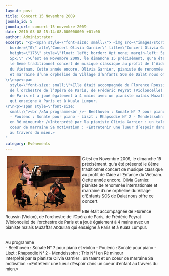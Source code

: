 ```yaml
---
layout: post
title: Concert 15 Novembre 2009
joomla_id: 5
joomla_url: concert-15-novembre-2009
date: 2010-03-08 15:14:08.000000000 +01:00
author: Administrator
excerpt: "<p><span style=\"font-size: small;\"> <img src=\"images/stories/concertw.jpg\"
  border=\"0\" alt=\"Concert Olivia Garnier\" title=\"Concert Olivia Garnier\" width=\"235\"
  height=\"176\" style=\"float: left; border: 0pt none; margin-left: 5px; margin-right:
  5px;\" />C’est en Novembre 2009, le dimanche 15 précisément, qu'a été présenté
  le 6ème traditionnel concert de musique classique au profit de l’Aide à l’Enfance
  du Vietnam. Cette année encore, Olivia Garnier, pianiste de renommée internationale
  et marraine d’une orpheline du Village d’Enfants SOS de Dalat nous offre ce concert.
\r\n<p><span
  style=\"font-size: small;\">Elle était accompagnée de Florence Roussin (Violon),
  de l'orchestre de l’Opéra de Paris, de Frédéric Peyrat (Violoncelle) de l'orchestre
  de Paris et a joué également à 4 mains avec un pianiste malais Muzaffar Abdullah
  qui enseigne à Paris et à Kuala Lumpur.
\r\n<p><span style=\"font-size:
  small;\"><br />Au programme<br />- Beethoven : Sonate N° 7 pour piano et violon
  - Poulenc : Sonate pour piano - Liszt : Rhapsodie N° 2 - Mendelssohn : Trio N°1
  en Ré mineur<br />Interprété par la pianiste Olivia Garnier : un talent et un
  coeur de marraine Sa motivation : «Entretenir une lueur d’espoir dans un coeur d’enfant
  au travers du mien.»
"
category: Evénements
---
```

<p><span style="font-size: small;"> <img src="/assets/images/stories/concertw.jpg" border="0" alt="Concert Olivia Garnier" title="Concert Olivia Garnier" width="235" height="176" style="float: left; border: 0pt none; margin-left: 5px; margin-right: 5px;" />C’est en Novembre 2009, le dimanche 15 précisément, qu'a été présenté le 6ème traditionnel concert de musique classique au profit de l’Aide à l’Enfance du Vietnam. Cette année encore, Olivia Garnier, pianiste de renommée internationale et marraine d’une orpheline du Village d’Enfants SOS de Dalat nous offre ce concert.

<p><span style="font-size: small;">Elle était accompagnée de Florence Roussin (Violon), de l'orchestre de l’Opéra de Paris, de Frédéric Peyrat (Violoncelle) de l'orchestre de Paris et a joué également à 4 mains avec un pianiste malais Muzaffar Abdullah qui enseigne à Paris et à Kuala Lumpur.

<p><span style="font-size: small;"><br />Au programme<br />- Beethoven : Sonate N° 7 pour piano et violon - Poulenc : Sonate pour piano - Liszt : Rhapsodie N° 2 - Mendelssohn : Trio N°1 en Ré mineur<br />Interprété par la pianiste Olivia Garnier : un talent et un coeur de marraine Sa motivation : «Entretenir une lueur d’espoir dans un coeur d’enfant au travers du mien.»

